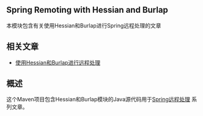 ## Spring Remoting with Hessian and Burlap

本模块包含有关使用Hessian和Burlap进行Spring远程处理的文章

## 相关文章

+ [使用Hessian和Burlap进行远程处理](http://tu-yucheng.github.io/springboot/2023/05/12/spring-remoting-hessian-burlap.html)

## 概述

这个Maven项目包含Hessian和Burlap模块的Java源代码用于[Spring远程处理](https://github.com/eugenp/tutorials/tree/master/spring-remoting)
系列文章。